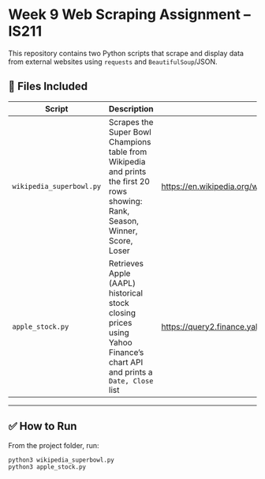 # Week 9 Web Scraping Assignment – IS211

This repository contains two Python scripts that scrape and display data from external websites using `requests` and `BeautifulSoup`/JSON.

## 📌 Files Included

| Script | Description | Source |
|--------|-------------|--------|
| `wikipedia_superbowl.py` | Scrapes the Super Bowl Champions table from Wikipedia and prints the first 20 rows showing: Rank, Season, Winner, Score, Loser | https://en.wikipedia.org/wiki/List_of_Super_Bowl_champions |
| `apple_stock.py` | Retrieves Apple (AAPL) historical stock closing prices using Yahoo Finance’s chart API and prints a `Date, Close` list | https://query2.finance.yahoo.com/v8/finance/chart/AAPL |

---

## ✅ How to Run

From the project folder, run:

```bash
python3 wikipedia_superbowl.py
python3 apple_stock.py
